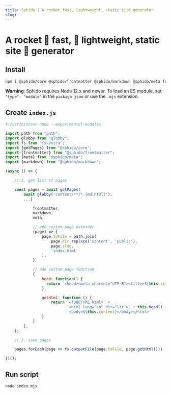 ```yaml
---
title: Sphido | A rocket fast, lightweight, static site generator
slug: .
---
```


# A rocket 🚀 fast, 💭 lightweight, static site 🤖 generator

## Install

```bash 
npm i @sphido/core @sphido/frontmatter @sphido/markdown @sphido/meta fs-extra globby
```

**Warning**: Sphido requires Node 12.x and newer. To load an ES module, set `"type": "module"` in the `package.json` or use the `.mjs` extension.

## Create `index.js`

```javascript
#!/usr/bin/env node --experimental-modules

import path from "path";
import globby from "globby";
import fs from "fs-extra";
import {getPages} from "@sphido/core";
import {frontmatter} from "@sphido/frontmatter";
import {meta} from "@sphido/meta";
import {markdown} from "@sphido/markdown";

(async () => {

	// 1. get list of pages

	const pages = await getPages(
		await globby('content/**/*.{md,html}'),
		...[

			frontmatter,
			markdown,
			meta,

			// add custom page extender
			(page) => {
				page.toFile = path.join(
					page.dir.replace('content', 'public'),
					page.slug,
					'index.html'
				);
			},

			// add custom page function
			{
                head: function() {
                  return `<head><meta charset="UTF-8"><title>${this.title}</title></head>`
                },

				getHtml: function () {
					return `<!DOCTYPE html>` + 
                           `<html lang="en" dir="ltr">` + this.head() + 
                           `<body>${this.content}</body></html>`
				}
			}
		],
	);

	// 2. save pages

	pages.forEach(page => fs.outputFile(page.toFile, page.getHtml()))

})();
```

## Run script

```bash
node index.mjs
```